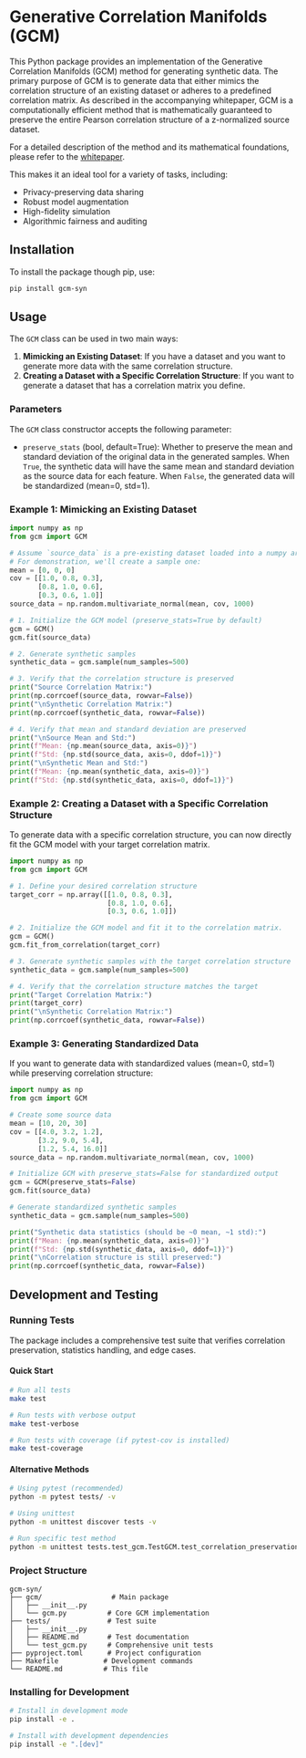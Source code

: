 # Generative Correlation Manifolds (GCM)

This Python package provides an implementation of the Generative Correlation Manifolds (GCM) method for generating synthetic data. The primary purpose of GCM is to generate data that either mimics the correlation structure of an existing dataset or adheres to a predefined correlation matrix. As described in the accompanying whitepaper, GCM is a computationally efficient method that is mathematically guaranteed to preserve the entire Pearson correlation structure of a z-normalized source dataset.

For a detailed description of the method and its mathematical foundations, please refer to the [whitepaper](whitepaper.pdf).

This makes it an ideal tool for a variety of tasks, including:

* Privacy-preserving data sharing
* Robust model augmentation
* High-fidelity simulation
* Algorithmic fairness and auditing

## Installation

To install the package though pip, use:

```bash
pip install gcm-syn
```

## Usage

The `GCM` class can be used in two main ways:

1. **Mimicking an Existing Dataset**: If you have a dataset and you want to generate more data with the same correlation structure.
2. **Creating a Dataset with a Specific Correlation Structure**: If you want to generate a dataset that has a correlation matrix you define.

### Parameters

The `GCM` class constructor accepts the following parameter:

* `preserve_stats` (bool, default=True): Whether to preserve the mean and standard deviation of the original data in the generated samples. When `True`, the synthetic data will have the same mean and standard deviation as the source data for each feature. When `False`, the generated data will be standardized (mean=0, std=1).

### Example 1: Mimicking an Existing Dataset

```python
import numpy as np
from gcm import GCM

# Assume `source_data` is a pre-existing dataset loaded into a numpy array
# For demonstration, we'll create a sample one:
mean = [0, 0, 0]
cov = [[1.0, 0.8, 0.3],
       [0.8, 1.0, 0.6],
       [0.3, 0.6, 1.0]]
source_data = np.random.multivariate_normal(mean, cov, 1000)

# 1. Initialize the GCM model (preserve_stats=True by default)
gcm = GCM()
gcm.fit(source_data)

# 2. Generate synthetic samples
synthetic_data = gcm.sample(num_samples=500)

# 3. Verify that the correlation structure is preserved
print("Source Correlation Matrix:")
print(np.corrcoef(source_data, rowvar=False))
print("\nSynthetic Correlation Matrix:")
print(np.corrcoef(synthetic_data, rowvar=False))

# 4. Verify that mean and standard deviation are preserved
print("\nSource Mean and Std:")
print(f"Mean: {np.mean(source_data, axis=0)}")
print(f"Std: {np.std(source_data, axis=0, ddof=1)}")
print("\nSynthetic Mean and Std:")
print(f"Mean: {np.mean(synthetic_data, axis=0)}")
print(f"Std: {np.std(synthetic_data, axis=0, ddof=1)}")
```

### Example 2: Creating a Dataset with a Specific Correlation Structure

To generate data with a specific correlation structure, you can now directly fit the GCM model with your target correlation matrix.

```python
import numpy as np
from gcm import GCM

# 1. Define your desired correlation structure
target_corr = np.array([[1.0, 0.8, 0.3],
                        [0.8, 1.0, 0.6],
                        [0.3, 0.6, 1.0]])

# 2. Initialize the GCM model and fit it to the correlation matrix.
gcm = GCM()
gcm.fit_from_correlation(target_corr)

# 3. Generate synthetic samples with the target correlation structure
synthetic_data = gcm.sample(num_samples=500)

# 4. Verify that the correlation structure matches the target
print("Target Correlation Matrix:")
print(target_corr)
print("\nSynthetic Correlation Matrix:")
print(np.corrcoef(synthetic_data, rowvar=False))
```

### Example 3: Generating Standardized Data

If you want to generate data with standardized values (mean=0, std=1) while preserving correlation structure:

```python
import numpy as np
from gcm import GCM

# Create some source data
mean = [10, 20, 30]
cov = [[4.0, 3.2, 1.2],
       [3.2, 9.0, 5.4],
       [1.2, 5.4, 16.0]]
source_data = np.random.multivariate_normal(mean, cov, 1000)

# Initialize GCM with preserve_stats=False for standardized output
gcm = GCM(preserve_stats=False)
gcm.fit(source_data)

# Generate standardized synthetic samples
synthetic_data = gcm.sample(num_samples=500)

print("Synthetic data statistics (should be ~0 mean, ~1 std):")
print(f"Mean: {np.mean(synthetic_data, axis=0)}")
print(f"Std: {np.std(synthetic_data, axis=0, ddof=1)}")
print("\nCorrelation structure is still preserved:")
print(np.corrcoef(synthetic_data, rowvar=False))
```

## Development and Testing

### Running Tests

The package includes a comprehensive test suite that verifies correlation preservation, statistics handling, and edge cases. 

#### Quick Start
```bash
# Run all tests
make test

# Run tests with verbose output
make test-verbose

# Run tests with coverage (if pytest-cov is installed)
make test-coverage
```

#### Alternative Methods
```bash
# Using pytest (recommended)
python -m pytest tests/ -v

# Using unittest
python -m unittest discover tests -v

# Run specific test method
python -m unittest tests.test_gcm.TestGCM.test_correlation_preservation -v
```

### Project Structure
```
gcm-syn/
├── gcm/                 # Main package
│   ├── __init__.py
│   └── gcm.py          # Core GCM implementation
├── tests/              # Test suite
│   ├── __init__.py
│   ├── README.md       # Test documentation
│   └── test_gcm.py     # Comprehensive unit tests
├── pyproject.toml      # Project configuration
├── Makefile           # Development commands
└── README.md          # This file
```

### Installing for Development
```bash
# Install in development mode
pip install -e .

# Install with development dependencies  
pip install -e ".[dev]"
```
